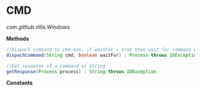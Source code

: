 # CMD
*com.github.rillis.Windows*   
  
  
**Methods**   
```java
//Dispach command to cmd.exe, if waitFor = true then wait for command ends.
dispachCommand(String cmd, boolean waitFor) : Process throws IOException, InterruptedException 

//Get response of a command as String
getResponse(Process process) : String throws IOException
```

**Constants**  